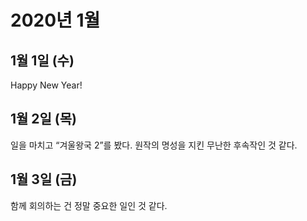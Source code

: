 # 2020년 1월

## 1월 1일 (수)

Happy New Year!

## 1월 2일 (목)

일을 마치고 “겨울왕국 2”를 봤다.
원작의 명성을 지킨 무난한 후속작인 것 같다.

## 1월 3일 (금)

함께 회의하는 건 정말 중요한 일인 것 같다.

